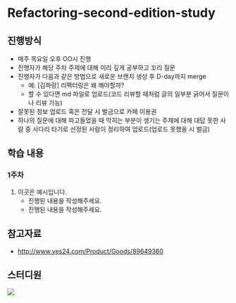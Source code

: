 # Refactoring-second-edition-study

## 진행방식

- 매주 목요일 오후 OO시 진행
- 진행자가 해당 주차 주제에 대해 미리 깊게 공부하고 꼬리 질문
- 진행자가 다음과 같은 방법으로 새로운 브랜치 생성 후 D-day까지 merge
  - 예: [김파랑] 리팩터링은 왜 해야할까?
  - 할 수 있다면 md 파일로 업로드(코드 리뷰할 때처럼 글의 일부분 긁어서 질문이나 리뷰 가능)
- 잘못된 정보 업로드 혹은 전달 시 벌금으로 카페 이용권
- 하나의 질문에 대해 파고들었을 때 막히는 부분이 생기는 주제에 대해 대답 못한 사람 중 사다리 타기로 선정된 사람이 정리하여 업로드(업로드 못했을 시 벌금)

## 학습 내용

### 1주차

 1. 이곳은 예시입니다.
    - 진행된 내용을 작성해주세요.
    - 진행된 내용을 작성해주세요.
   
## 참고자료
- http://www.yes24.com/Product/Goods/89649360

## 스터디원
<a href="https://github.com/jsjs4013/Refactoring-second-edition-study/graphs/contributors">
  <img src="https://contrib.rocks/image?repo=jsjs4013/Refactoring-second-edition-study" />
</a>
